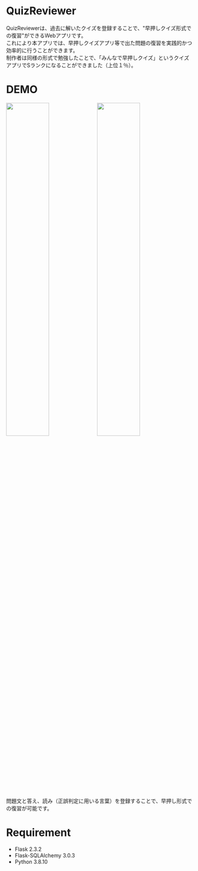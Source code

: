 # QuizReviewer
QuizReviewerは、過去に解いたクイズを登録することで、"早押しクイズ形式での復習"ができるWebアプリです。<br>
これにより本アプリでは、早押しクイズアプリ等で出た問題の復習を実践的かつ効率的に行うことができます。<br>
制作者は同様の形式で勉強したことで、「みんなで早押しクイズ」というクイズアプリでSランクになることができました（上位１％）。


# DEMO
<img src="https://github.com/SN925/Signboard_project/assets/134678318/aa34127b-e3d2-4b6a-8a92-baa9e2433cc9" width="48%" height="48%">
<img src="https://github.com/SN925/Signboard_project/assets/134678318/8455434b-b27c-4fc7-96e9-72cb26f70503" width="48%" height="48%"><br>
問題文と答え、読み（正誤判定に用いる言葉）を登録することで、早押し形式での復習が可能です。

# Requirement
* Flask 2.3.2
* Flask-SQLAlchemy 3.0.3
* Python 3.8.10
